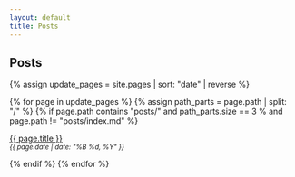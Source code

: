 ```yaml
---
layout: default
title: Posts
---
```


## Posts

<div markdown="0">

{% assign update_pages = site.pages | sort: "date" | reverse %}

{% for page in update_pages %}
  {% assign path_parts = page.path | split: "/" %}
  {% if page.path contains "posts/" and path_parts.size == 3 % and page.path != "posts/index.md" %}
    <p>
      <a href="{{ page.url }}">{{ page.title }}</a><br>
      <small><em>{{ page.date | date: "%B %d, %Y" }}</em></small>
    </p>
  {% endif %}
{% endfor %}

</div>
